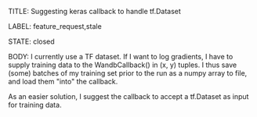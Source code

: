TITLE:
Suggesting keras callback to handle tf.Dataset

LABEL:
feature_request,stale

STATE:
closed

BODY:
I currently use a TF dataset. 
If I want to log gradients, I have to supply training data to the WandbCallback() in (x, y) tuples. I thus save (some) batches of my training set prior to the run as a numpy array to file, and load them "into" the callback.

As an easier solution, I suggest the callback to accept a tf.Dataset as input for training data.

